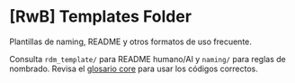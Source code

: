 # [RwB] Templates Folder

Plantillas de naming, README y otros formatos de uso frecuente.

Consulta `rdm_template/` para README humano/AI y `naming/` para reglas de nombrado.
Revisa el [glosario core](../knowledges/glossary/rw_b_glosario_code_v_0_core.md) para usar los códigos correctos.
